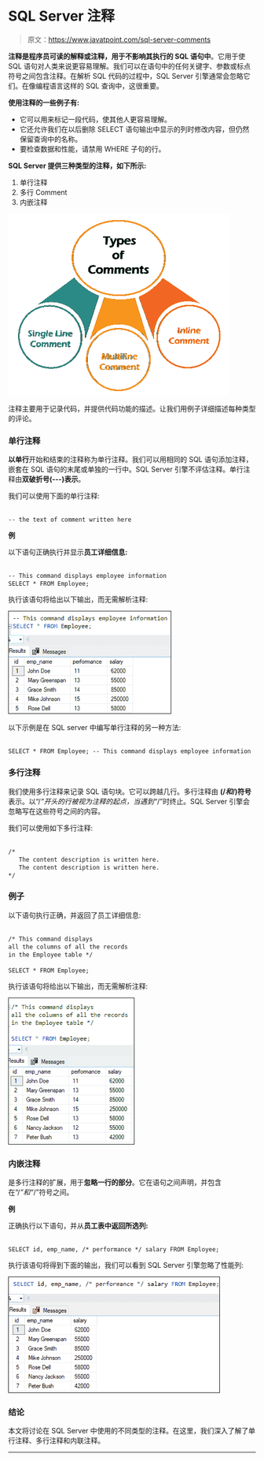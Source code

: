 # SQL Server 注释

> 原文：<https://www.javatpoint.com/sql-server-comments>

**注释是程序员可读的解释或注释，用于不影响其执行的 SQL 语句中**。它用于使 SQL 语句对人类来说更容易理解。我们可以在语句中的任何关键字、参数或标点符号之间包含注释。在解析 SQL 代码的过程中，SQL Server 引擎通常会忽略它们。在像编程语言这样的 SQL 查询中，这很重要。

**使用注释的一些例子有:**

*   它可以用来标记一段代码，使其他人更容易理解。
*   它还允许我们在以后删除 SELECT 语句输出中显示的列时修改内容，但仍然保留查询中的名称。
*   要检查数据和性能，请禁用 WHERE 子句的行。

**SQL Server 提供三种类型的注释，如下所示:**

1.  单行注释
2.  多行 Comment
3.  内嵌注释

![SQL Server Comments](img/1a24c17aaa3c47f4e32cd403e89af182.png)

注释主要用于记录代码，并提供代码功能的描述。让我们用例子详细描述每种类型的评论。

### 单行注释

**以单行**开始和结束的注释称为单行注释。我们可以用相同的 SQL 语句添加注释，嵌套在 SQL 语句的末尾或单独的一行中。SQL Server 引擎不评估注释。单行注释由**双破折号(---)表示**。

我们可以使用下面的单行注释:

```

-- the text of comment written here

```

**例**

以下语句正确执行并显示**员工详细信息:**

```

-- This command displays employee information
SELECT * FROM Employee;

```

执行该语句将给出以下输出，而无需解析注释:

![SQL Server Comments](img/f11914675f19a4767d9add7988d3eec7.png)

以下示例是在 SQL server 中编写单行注释的另一种方法:

```

SELECT * FROM Employee; -- This command displays employee information

```

### 多行注释

我们使用多行注释来记录 SQL 语句块。它可以跨越几行。多行注释由 **(/*和*/)符号**表示。以“/*”开头的行被视为注释的起点，当遇到“*/”时终止。SQL Server 引擎会忽略写在这些符号之间的内容。

我们可以使用如下多行注释:

```

/*   
   The content description is written here.   
   The content description is written here.  
*/

```

### 例子

以下语句执行正确，并返回了员工详细信息:

```

/* This command displays 
all the columns of all the records 
in the Employee table */  

SELECT * FROM Employee;

```

执行该语句将给出以下输出，而无需解析注释:

![SQL Server Comments](img/1b255496a52234ea03537fb9bb22e092.png)

### 内嵌注释

是多行注释的扩展，用于**忽略一行的部分**。它在语句之间声明，并包含在“/*”和“*/”符号之间。

**例**

正确执行以下语句，并从**员工表中返回所选列:**

```

SELECT id, emp_name, /* performance */ salary FROM Employee;

```

执行该语句将得到下面的输出，我们可以看到 SQL Server 引擎忽略了性能列:

![SQL Server Comments](img/50dfca431ad2902cf47489cf21136b4e.png)

### 结论

本文将讨论在 SQL Server 中使用的不同类型的注释。在这里，我们深入了解了单行注释、多行注释和内联注释。

* * *